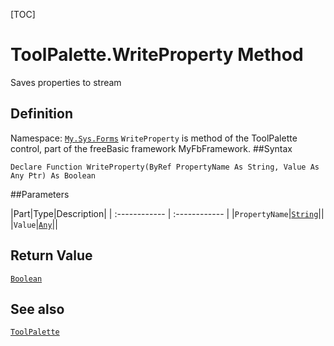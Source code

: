 [TOC]
# ToolPalette.WriteProperty Method
Saves properties to stream
## Definition
Namespace: [`My.Sys.Forms`](My.Sys.Forms.md)
`WriteProperty` is method of the ToolPalette control, part of the freeBasic framework MyFbFramework.
##Syntax
```freeBasic
Declare Function WriteProperty(ByRef PropertyName As String, Value As Any Ptr) As Boolean
```

##Parameters

|Part|Type|Description|
| :------------ | :------------ |
|`PropertyName`|[`String`]("https://www.freebasic.net/wiki/KeyPgString")||
|`Value`|[`Any`]("https://www.freebasic.net/wiki/KeyPgAny")||

## Return Value
[`Boolean`]("https://www.freebasic.net/wiki/KeyPgBoolean")
## See also
[`ToolPalette`](ToolPalette.md)
